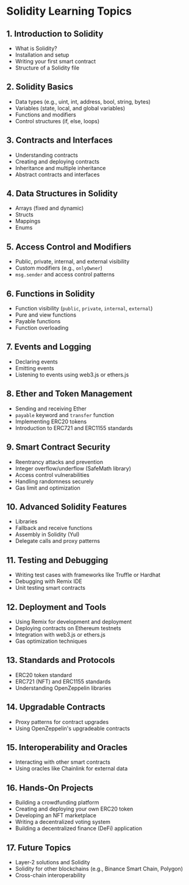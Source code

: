 # Solidity Learning Topics

## 1. Introduction to Solidity
- What is Solidity?
- Installation and setup
- Writing your first smart contract
- Structure of a Solidity file

## 2. Solidity Basics
- Data types (e.g., uint, int, address, bool, string, bytes)
- Variables (state, local, and global variables)
- Functions and modifiers
- Control structures (if, else, loops)

## 3. Contracts and Interfaces
- Understanding contracts
- Creating and deploying contracts
- Inheritance and multiple inheritance
- Abstract contracts and interfaces

## 4. Data Structures in Solidity
- Arrays (fixed and dynamic)
- Structs
- Mappings
- Enums

## 5. Access Control and Modifiers
- Public, private, internal, and external visibility
- Custom modifiers (e.g., `onlyOwner`)
- `msg.sender` and access control patterns

## 6. Functions in Solidity
- Function visibility (`public`, `private`, `internal`, `external`)
- Pure and view functions
- Payable functions
- Function overloading

## 7. Events and Logging
- Declaring events
- Emitting events
- Listening to events using web3.js or ethers.js

## 8. Ether and Token Management
- Sending and receiving Ether
- `payable` keyword and `transfer` function
- Implementing ERC20 tokens
- Introduction to ERC721 and ERC1155 standards

## 9. Smart Contract Security
- Reentrancy attacks and prevention
- Integer overflow/underflow (SafeMath library)
- Access control vulnerabilities
- Handling randomness securely
- Gas limit and optimization

## 10. Advanced Solidity Features
- Libraries
- Fallback and receive functions
- Assembly in Solidity (Yul)
- Delegate calls and proxy patterns

## 11. Testing and Debugging
- Writing test cases with frameworks like Truffle or Hardhat
- Debugging with Remix IDE
- Unit testing smart contracts

## 12. Deployment and Tools
- Using Remix for development and deployment
- Deploying contracts on Ethereum testnets
- Integration with web3.js or ethers.js
- Gas optimization techniques

## 13. Standards and Protocols
- ERC20 token standard
- ERC721 (NFT) and ERC1155 standards
- Understanding OpenZeppelin libraries

## 14. Upgradable Contracts
- Proxy patterns for contract upgrades
- Using OpenZeppelin's upgradeable contracts

## 15. Interoperability and Oracles
- Interacting with other smart contracts
- Using oracles like Chainlink for external data

## 16. Hands-On Projects
- Building a crowdfunding platform
- Creating and deploying your own ERC20 token
- Developing an NFT marketplace
- Writing a decentralized voting system
- Building a decentralized finance (DeFi) application

## 17. Future Topics
- Layer-2 solutions and Solidity
- Solidity for other blockchains (e.g., Binance Smart Chain, Polygon)
- Cross-chain interoperability
